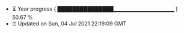 - ⏳ Year progress { ███████████████▁▁▁▁▁▁▁▁▁▁▁▁▁▁▁ } 50.67 %
- ⏰ Updated on Sun, 04 Jul 2021 22:19:09 GMT

